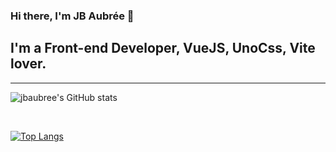 ### Hi there, I'm JB Aubrée 👋

## I'm a Front-end Developer, VueJS, UnoCss, Vite lover.

---

![jbaubree's GitHub stats](https://github-readme-stats.vercel.app/api?username=jbaubree&show_icons=true&theme=dark)

<br />

[![Top Langs](https://github-readme-stats.vercel.app/api/top-langs/?username=jbaubree&layout=compact&theme=dark)](https://github.com/redanthrax/github-readme-stats)
